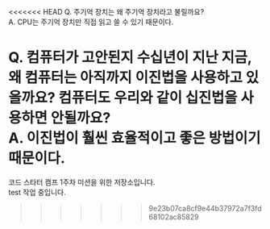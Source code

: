 <<<<<<< HEAD
Q. 주기억 장치는 왜 주기억 장치라고 불릴까요?    
A. CPU는 주기억 장치만 직접 읽고 쓸 수 있기 때문이다.  
  
Q. 컴퓨터가 고안된지 수십년이 지난 지금, 왜 컴퓨터는 아직까지 이진법을 사용하고 있을까요? 컴퓨터도 우리와 같이 십진법을 사용하면 안될까요?    
A. 이진법이 훨씬 효율적이고 좋은 방법이기 때문이다.      
=======
코드 스타터 캠프 1주차 미션을 위한 저장소입니다.   
test 작업 중입니다.
>>>>>>> 9e23b07ca8cf9e44b37972a7f3fd68102ac85829
